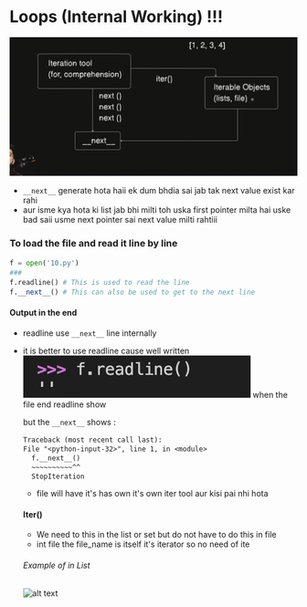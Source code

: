 
# Loops (Internal Working) !!!

![alt text](image.png)
- `__next__` generate hota haii ek dum bhdia sai jab tak next value exist kar rahi 
- aur isme kya hota ki list jab bhi milti toh uska first pointer milta hai uske bad saii usme next pointer sai next value milti rahtiii 

### To load the file and read it line by line 
```python
f = open('10.py')
###
f.readline() # This is used to read the line 
f.__next__() # This can also be used to get to the next line 
```
#### Output in the end 
- readline use `__next__` line internally 
- it is better to use readline cause well written 
  ![alt text](image-1.png) 
  when the file end readline show
  
  but the `__next__` shows : 
  ```
  Traceback (most recent call last):
  File "<python-input-32>", line 1, in <module>
    f.__next__()
    ~~~~~~~~~~^^
    StopIteration
    ```
    - file will have it's has own it's own iter tool aur kisi pai nhi hota 
  #### Iter()
  - We need to this in the list or set but do not have to do this in file 
  - int file the file_name is itself it's iterator so no need of ite
  ###### Example of in List 
  ![alt text](image-2.png)


